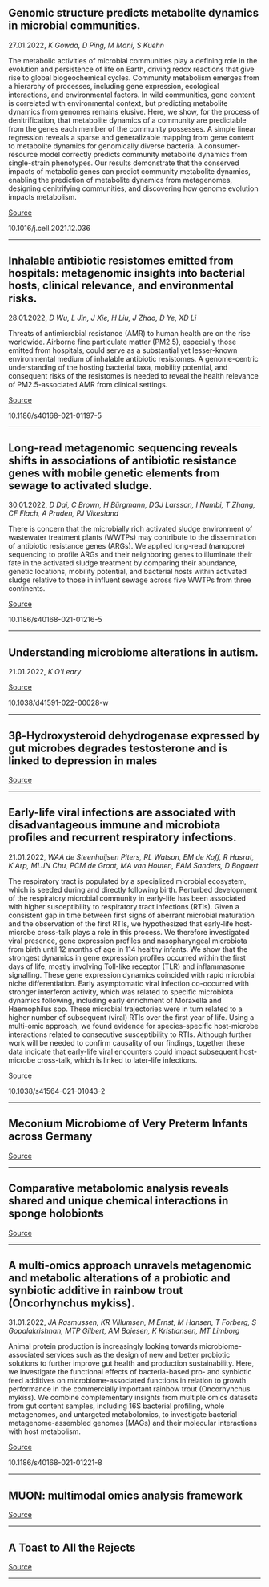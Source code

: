 ## Genomic structure predicts metabolite dynamics in microbial communities.
 27.01.2022, _K Gowda, D Ping, M Mani, S Kuehn_


The metabolic activities of microbial communities play a defining role in the evolution and persistence of life on Earth, driving redox reactions that give rise to global biogeochemical cycles. Community metabolism emerges from a hierarchy of processes, including gene expression, ecological interactions, and environmental factors. In wild communities, gene content is correlated with environmental context, but predicting metabolite dynamics from genomes remains elusive. Here, we show, for the process of denitrification, that metabolite dynamics of a community are predictable from the genes each member of the community possesses. A simple linear regression reveals a sparse and generalizable mapping from gene content to metabolite dynamics for genomically diverse bacteria. A consumer-resource model correctly predicts community metabolite dynamics from single-strain phenotypes. Our results demonstrate that the conserved impacts of metabolic genes can predict community metabolite dynamics, enabling the prediction of metabolite dynamics from metagenomes, designing denitrifying communities, and discovering how genome evolution impacts metabolism.

[Source](https://www.cell.com/cell/fulltext/S0092-8674(21)01542-7)

10.1016/j.cell.2021.12.036

---

## Inhalable antibiotic resistomes emitted from hospitals: metagenomic insights into bacterial hosts, clinical relevance, and environmental risks.
 28.01.2022, _D Wu, L Jin, J Xie, H Liu, J Zhao, D Ye, XD Li_


Threats of antimicrobial resistance (AMR) to human health are on the rise worldwide. Airborne fine particulate matter (PM2.5), especially those emitted from hospitals, could serve as a substantial yet lesser-known environmental medium of inhalable antibiotic resistomes. A genome-centric understanding of the hosting bacterial taxa, mobility potential, and consequent risks of the resistomes is needed to reveal the health relevance of PM2.5-associated AMR from clinical settings.

[Source](https://microbiomejournal.biomedcentral.com/articles/10.1186/s40168-021-01197-5)

10.1186/s40168-021-01197-5

---

## Long-read metagenomic sequencing reveals shifts in associations of antibiotic resistance genes with mobile genetic elements from sewage to activated sludge.
 30.01.2022, _D Dai, C Brown, H Bürgmann, DGJ Larsson, I Nambi, T Zhang, CF Flach, A Pruden, PJ Vikesland_


There is concern that the microbially rich activated sludge environment of wastewater treatment plants (WWTPs) may contribute to the dissemination of antibiotic resistance genes (ARGs). We applied long-read (nanopore) sequencing to profile ARGs and their neighboring genes to illuminate their fate in the activated sludge treatment by comparing their abundance, genetic locations, mobility potential, and bacterial hosts within activated sludge relative to those in influent sewage across five WWTPs from three continents.

[Source](https://microbiomejournal.biomedcentral.com/articles/10.1186/s40168-021-01216-5)

10.1186/s40168-021-01216-5

---

## Understanding microbiome alterations in autism.
 21.01.2022, _K O'Leary_



[Source](https://www.nature.com/articles/d41591-022-00028-w)

10.1038/d41591-022-00028-w

---

## 3β-Hydroxysteroid dehydrogenase expressed by gut microbes degrades testosterone and is linked to depression in males 

[Source](https://www.cell.com/cell-host-microbe/fulltext/S1931-3128(22)00037-3)

---

## Early-life viral infections are associated with disadvantageous immune and microbiota profiles and recurrent respiratory infections.
 21.01.2022, _WAA de Steenhuijsen Piters, RL Watson, EM de Koff, R Hasrat, K Arp, MLJN Chu, PCM de Groot, MA van Houten, EAM Sanders, D Bogaert_


The respiratory tract is populated by a specialized microbial ecosystem, which is seeded during and directly following birth. Perturbed development of the respiratory microbial community in early-life has been associated with higher susceptibility to respiratory tract infections (RTIs). Given a consistent gap in time between first signs of aberrant microbial maturation and the observation of the first RTIs, we hypothesized that early-life host-microbe cross-talk plays a role in this process. We therefore investigated viral presence, gene expression profiles and nasopharyngeal microbiota from birth until 12 months of age in 114 healthy infants. We show that the strongest dynamics in gene expression profiles occurred within the first days of life, mostly involving Toll-like receptor (TLR) and inflammasome signalling. These gene expression dynamics coincided with rapid microbial niche differentiation. Early asymptomatic viral infection co-occurred with stronger interferon activity, which was related to specific microbiota dynamics following, including early enrichment of Moraxella and Haemophilus spp. These microbial trajectories were in turn related to a higher number of subsequent (viral) RTIs over the first year of life. Using a multi-omic approach, we found evidence for species-specific host-microbe interactions related to consecutive susceptibility to RTIs. Although further work will be needed to confirm causality of our findings, together these data indicate that early-life viral encounters could impact subsequent host-microbe cross-talk, which is linked to later-life infections.

[Source](https://www.nature.com/articles/s41564-021-01043-2)

10.1038/s41564-021-01043-2

---

## Meconium Microbiome of Very Preterm Infants across Germany 

[Source](https://journals.asm.org/doi/10.1128/msphere.00808-21)

---

## Comparative metabolomic analysis reveals shared and unique chemical interactions in sponge holobionts

[Source](https://microbiomejournal.biomedcentral.com/articles/10.1186/s40168-021-01220-9)

---

## A multi-omics approach unravels metagenomic and metabolic alterations of a probiotic and synbiotic additive in rainbow trout (Oncorhynchus mykiss).
 31.01.2022, _JA Rasmussen, KR Villumsen, M Ernst, M Hansen, T Forberg, S Gopalakrishnan, MTP Gilbert, AM Bojesen, K Kristiansen, MT Limborg_


Animal protein production is increasingly looking towards microbiome-associated services such as the design of new and better probiotic solutions to further improve gut health and production sustainability. Here, we investigate the functional effects of bacteria-based pro- and synbiotic feed additives on microbiome-associated functions in relation to growth performance in the commercially important rainbow trout (Oncorhynchus mykiss). We combine complementary insights from multiple omics datasets from gut content samples, including 16S bacterial profiling, whole metagenomes, and untargeted metabolomics, to investigate bacterial metagenome-assembled genomes (MAGs) and their molecular interactions with host metabolism.

[Source](https://microbiomejournal.biomedcentral.com/articles/10.1186/s40168-021-01221-8)

10.1186/s40168-021-01221-8

---

## MUON: multimodal omics analysis framework

[Source](https://genomebiology.biomedcentral.com/articles/10.1186/s13059-021-02577-8)

---

## A Toast to All the Rejects

[Source](https://www.theatlantic.com/family/archive/2022/01/celebrate-your-rejections-failures/621327/)

---

